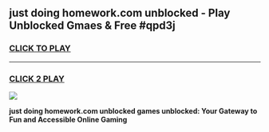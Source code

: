 
## just doing homework.com unblocked - Play Unblocked Gmaes & Free #qpd3j
<h3>
<a href="https://news.freeplayer.one?title=just_doing_homework.com_unblocked&ref=24F">CLICK TO PLAY</a></h3>
<hr>

<h3>
<a href="https://news.freeplayer.one?title=just_doing_homework.com_unblocked&ref=24F">CLICK 2 PLAY</a>
  
</h3>

<a href="https://news.freeplayer.one?title=just_doing_homework.com_unblocked&ref=24F/"><img src="https://clearcache.store/games.png"></a>


**just doing homework.com unblocked games unblocked: Your Gateway to Fun and Accessible Online Gaming**
